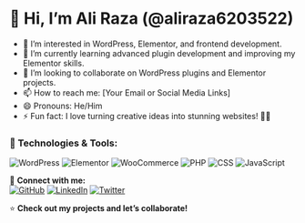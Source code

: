 
# 👋 Hi, I’m Ali Raza (@aliraza6203522)

- 👀 I’m interested in WordPress, Elementor, and frontend development.
- 🌱 I’m currently learning advanced plugin development and improving my Elementor skills.
- 💞️ I’m looking to collaborate on WordPress plugins and Elementor projects.
- 📫 How to reach me: [Your Email or Social Media Links]
- 😄 Pronouns: He/Him
- ⚡ Fun fact: I love turning creative ideas into stunning websites! 🎨🚀

### 🚀 Technologies & Tools:
![WordPress](https://img.shields.io/badge/WordPress-21759B?style=for-the-badge&logo=wordpress&logoColor=white)
![Elementor](https://img.shields.io/badge/Elementor-92003B?style=for-the-badge&logo=elementor&logoColor=white)
![WooCommerce](https://img.shields.io/badge/WooCommerce-96588A?style=for-the-badge&logo=woocommerce&logoColor=white)
![PHP](https://img.shields.io/badge/PHP-777BB4?style=for-the-badge&logo=php&logoColor=white)
![CSS](https://img.shields.io/badge/CSS-1572B6?style=for-the-badge&logo=css3&logoColor=white)
![JavaScript](https://img.shields.io/badge/JavaScript-F7DF1E?style=for-the-badge&logo=javascript&logoColor=black)

🔗 **Connect with me:**  
[![GitHub](https://img.shields.io/badge/GitHub-100000?style=for-the-badge&logo=github&logoColor=white)](https://github.com/aliraza6203522)
[![LinkedIn](https://img.shields.io/badge/LinkedIn-0A66C2?style=for-the-badge&logo=linkedin&logoColor=white)](https://www.linkedin.com/in/your-link/)
[![Twitter](https://img.shields.io/badge/Twitter-1DA1F2?style=for-the-badge&logo=twitter&logoColor=white)](https://twitter.com/your-handle)

⭐ **Check out my projects and let’s collaborate!**  

